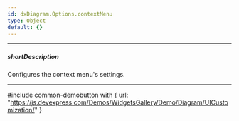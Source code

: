 ```yaml
---
id: dxDiagram.Options.contextMenu
type: Object
default: {}
---
```

---
##### shortDescription
Configures the context menu's settings.

---

#include common-demobutton with {
    url: "https://js.devexpress.com/Demos/WidgetsGallery/Demo/Diagram/UICustomization/"
}
